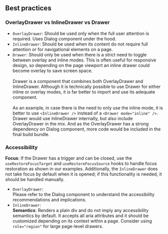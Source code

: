 ## Best practices

### OverlayDrawer vs InlineDrawer vs Drawer

- `OverlayDrawer`: Should be used only when the full user attention is required. Uses Dialog component under the hood.
- `InlineDrawer`: Should be used when its content do not require full attention or for navigational elements on a page.
- `Drawer`: Should only be used when there is a strict need to toggle between overlay and inline modes. This is often useful for responsive design, so depending on the page viewport an inline drawer could become overlay to save screen space. <br><br>
  Drawer is a component that combines both OverlayDrawer and InlineDrawer. Although it is technically possible to use Drawer for either inline or overlay modes, it is far better to import and use its adequate component. <br><br>
  As an example, in case there is the need to only use the inline mode, it is better to use `<InlineDrawer />` instead of a `<Drawer mode="inline" />`. Drawer would use InlineDrawer internally, but also include OverlayDrawer in the mix. And as the OverlayDrawer has a strong dependency on Dialog component, more code would be included in the final build bundle.

### Accessibility

**Focus**: If the Drawer has a trigger and can be closed, use the `useRestoreFocusTarget` and `useRestoreFocusSource` hooks to handle focus restoration as shown in our examples. Additionally, the `InlineDrawer` does not take focus by default when it is opened; if this functionality is needed, it should be handled manually.

- `OverlayDrawer`: <br>Please refer to the Dialog component to understand the accessibility recommendations and implications.
- `InlineDrawer`: <br>
  **Semantics**: Renders a plain div and do not imply any accessibility semantics by default. It accepts all aria attributes and it should be customized depending on its context within a page. Consider using `role="region"` for large page-level drawers. <br><br>
